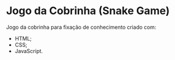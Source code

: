 # Jogo da Cobrinha (Snake Game)
Jogo da cobrinha para fixação de conhecimento criado com: 

- HTML; 
- CSS;
- JavaScript.
